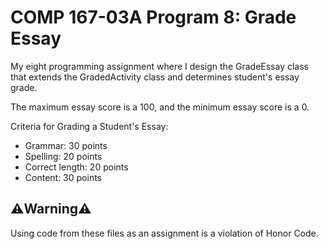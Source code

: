 # COMP 167-03A Program 8: Grade Essay
My eight programming assignment where I design the GradeEssay class that extends the GradedActivity class and determines student's essay grade.

The maximum essay score is a 100, and the minimum essay score is a 0.

Criteria for Grading a Student's Essay:
* Grammar: 30 points
* Spelling: 20 points
* Correct length: 20 points
* Content: 30 points

## ⚠️Warning⚠️
Using code from these files as an assignment is a violation of Honor Code.
